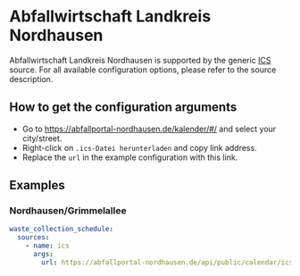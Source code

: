 # Abfallwirtschaft Landkreis Nordhausen

Abfallwirtschaft Landkreis Nordhausen is supported by the generic [ICS](/doc/source/ics.md) source. For all available configuration options, please refer to the source description.


## How to get the configuration arguments

- Go to <https://abfallportal-nordhausen.de/kalender/#/> and select your city/street.
- Right-click on `.ics-Datei herunterladen` and copy link address.
- Replace the `url` in the example configuration with this link.

## Examples

### Nordhausen/Grimmelallee

```yaml
waste_collection_schedule:
  sources:
    - name: ics
      args:
        url: https://abfallportal-nordhausen.de/api/public/calendar/ics?addressid=548
```
